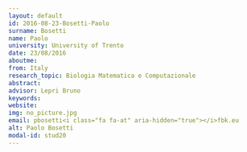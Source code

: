```yaml
---
layout: default 
id: 2016-08-23-Bosetti-Paolo
surname: Bosetti
name: Paolo
university: University of Trento
date: 23/08/2016
aboutme: 
from: Italy
research_topic: Biologia Matematica e Computazionale
abstract: 
advisor: Lepri Bruno
keywords: 
website: 
img: no_picture.jpg
email: pbosetti<i class="fa fa-at" aria-hidden="true"></i>fbk.eu
alt: Paolo Bosetti
modal-id: stud20
---
```

